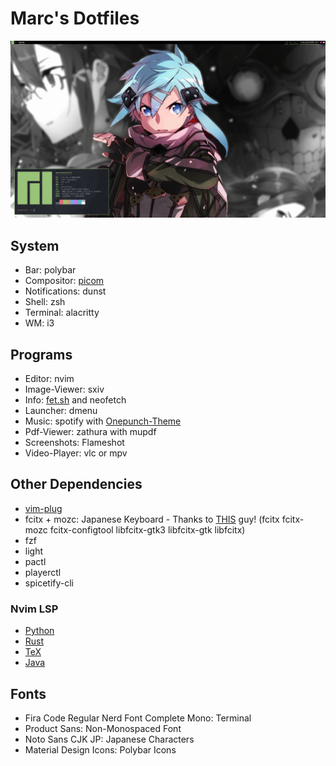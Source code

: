 # Marc's Dotfiles

![PC](screenshots/pc.png)

## System

+ Bar: polybar
+ Compositor: [picom](https://github.com/ibhagwan/picom)
+ Notifications: dunst
+ Shell: zsh
+ Terminal: alacritty
+ WM: i3

## Programs
+ Editor: nvim
+ Image-Viewer: sxiv
+ Info: [fet.sh](https://github.com/6gk/fet.sh) and neofetch
+ Launcher: dmenu
+ Music: spotify with [Onepunch-Theme](https://github.com/morpheusthewhite/spicetify-themes/tree/master/Onepunch)
+ Pdf-Viewer: zathura with mupdf
+ Screenshots: Flameshot
+ Video-Player: vlc or mpv

## Other Dependencies

+ [vim-plug](https://github.com/junegunn/vim-plug)
+ fcitx + mozc: Japanese Keyboard - Thanks to [THIS](https://www.youtube.com/watch?v=ptbFWnowvLo) guy! (fcitx fcitx-mozc fcitx-configtool libfcitx-gtk3 libfcitx-gtk libfcitx)
+ fzf
+ light
+ pactl
+ playerctl
+ spicetify-cli

### Nvim LSP

+ [Python](https://github.com/palantir/python-language-server)
+ [Rust](https://github.com/rust-analyzer/rust-analyzer)
+ [TeX](https://github.com/latex-lsp/texlab)
+ [Java](https://github.com/neovim/nvim-lspconfig#jdtls)

## Fonts
+ Fira Code Regular Nerd Font Complete Mono: Terminal
+ Product Sans: Non-Monospaced Font
+ Noto Sans CJK JP: Japanese Characters
+ Material Design Icons: Polybar Icons
